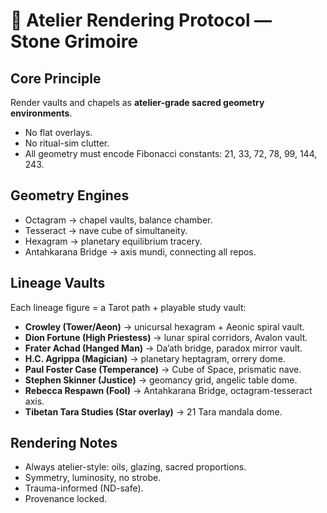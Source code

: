 # 🎨 Atelier Rendering Protocol — Stone Grimoire

## Core Principle

Render vaults and chapels as **atelier-grade sacred geometry environments**.
- No flat overlays.
- No ritual-sim clutter.
- All geometry must encode Fibonacci constants: 21, 33, 72, 78, 99, 144, 243.

## Geometry Engines

- Octagram → chapel vaults, balance chamber.
- Tesseract → nave cube of simultaneity.
- Hexagram → planetary equilibrium tracery.
- Antahkarana Bridge → axis mundi, connecting all repos.

## Lineage Vaults

Each lineage figure = a Tarot path + playable study vault:
- **Crowley (Tower/Aeon)** → unicursal hexagram + Aeonic spiral vault.
- **Dion Fortune (High Priestess)** → lunar spiral corridors, Avalon vault.
- **Frater Achad (Hanged Man)** → Da’ath bridge, paradox mirror vault.
- **H.C. Agrippa (Magician)** → planetary heptagram, orrery dome.
- **Paul Foster Case (Temperance)** → Cube of Space, prismatic nave.
- **Stephen Skinner (Justice)** → geomancy grid, angelic table dome.
- **Rebecca Respawn (Fool)** → Antahkarana Bridge, octagram-tesseract axis.
- **Tibetan Tara Studies (Star overlay)** → 21 Tara mandala dome.

## Rendering Notes

- Always atelier-style: oils, glazing, sacred proportions.
- Symmetry, luminosity, no strobe.
- Trauma-informed (ND-safe).
- Provenance locked.
